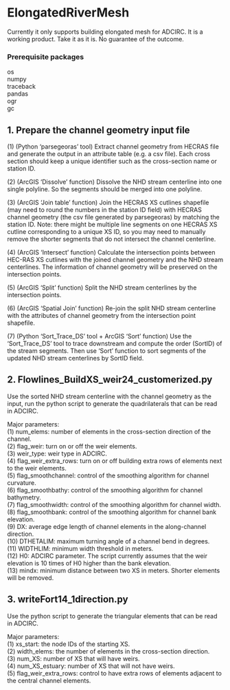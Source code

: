 # ElongatedRiverMesh  
Currently it only supports building elongated mesh for ADCIRC. It is a working product. Take it as it is. No guarantee of the outcome.

### Prerequisite packages  
os\
numpy\
traceback\
pandas\
ogr\
gc

## 1. Prepare the channel geometry input file
(1) (Python ‘parsegeoras’ tool) Extract channel geometry from HECRAS file and generate the output in an attribute table (e.g. a csv file). Each cross section should keep a unique identifier such as the cross-section name or station ID.  

(2) (ArcGIS ‘Dissolve’ function) Dissolve the NHD stream centerline into one single polyline. So the segments should be merged into one polyline.  

(3) (ArcGIS ‘Join table’ function) Join the HECRAS XS cutlines shapefile (may need to round the numbers in the station ID field) with HECRAS channel geometry (the csv file generated by parsegeoras) by matching the station ID. Note: there might be multiple line segments on one HECRAS XS cutline corresponding to a unique XS ID, so you may need to manually remove the shorter segments that do not intersect the channel centerline.  

(4) (ArcGIS ‘Intersect’ function) Calculate the intersection points between HEC-RAS XS cutlines with the joined channel geometry and the NHD stream centerlines. The information of channel geometry will be preserved on the intersection points.

(5) (ArcGIS ‘Split’ function) Split the NHD stream centerlines by the intersection points.

(6) (ArcGIS ‘Spatial Join’ function) Re-join the split NHD stream centerline with the attributes of channel geometry from the intersection point shapefile.

(7) (Python ‘Sort_Trace_DS’ tool + ArcGIS ‘Sort’ function) Use the ‘Sort_Trace_DS’ tool to trace downstream and compute the order (SortID) of the stream segments. Then use ‘Sort’ function to sort segments of the updated NHD stream centerlines by SortID field.

## 2. Flowlines_BuildXS_weir24_customerized.py  
Use the sorted NHD stream centerline with the channel geometry as the input, run the python script to generate the quadrilaterals that can be read in ADCIRC.

Major parameters:  
(1) num_elems: number of elements in the cross-section direction of the channel.  
(2) flag_weir: turn on or off the weir elements.  
(3) weir_type: weir type in ADCIRC.  
(4) flag_weir_extra_rows: turn on or off building extra rows of elements next to the weir elements.  
(5) flag_smoothchannel: control of the smoothing algorithm for channel curvature.  
(6) flag_smoothbathy: control of the smoothing algorithm for channel bathymetry.  
(7) flag_smoothwidth: control of the smoothing algorithm for channel width.  
(8) flag_smoothbank: control of the smoothing algorithm for channel bank elevation.  
(9) DX: average edge length of channel elements in the along-channel direction.  
(10) DTHETALIM: maximum turning angle of a channel bend in degrees.  
(11) WIDTHLIM: minimum width threshold in meters.  
(12) H0: ADCIRC parameter. The script currently assumes that the weir elevation is 10 times of H0 higher than the bank elevation.  
(13) mindx: minimum distance between two XS in meters. Shorter elements will be removed.  

## 3. writeFort14_1direction.py  
Use the python script to generate the triangular elements that can be read in ADCIRC.  

Major parameters:  
(1) xs_start: the node IDs of the starting XS.  
(2) width_elems: the number of elements in the cross-section direction.  
(3) num_XS: number of XS that will have weirs.  
(4) num_XS_estuary: number of XS that will not have weirs.  
(5) flag_weir_extra_rows: control to have extra rows of elements adjacent to the central channel elements.  
